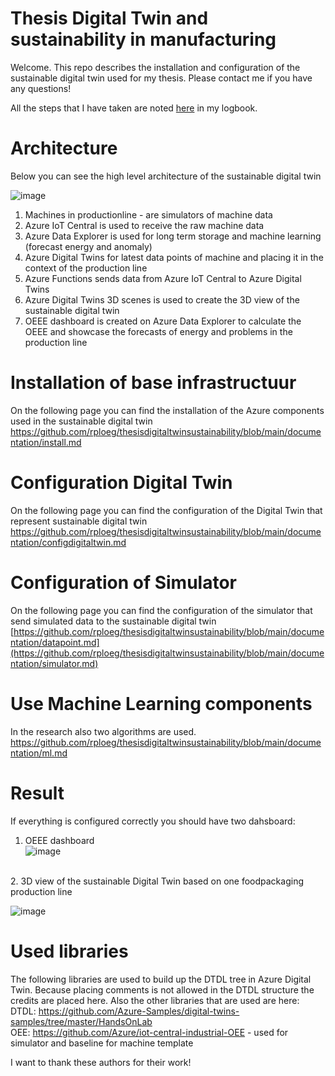 # Thesis  Digital Twin and sustainability in manufacturing
Welcome. This repo describes the installation and configuration of the sustainable digital twin used for my thesis. Please contact me if you have any questions!

All the steps that I have taken are noted [here](https://github.com/rploeg/thesisdigitaltwinsustainability/blob/main/documentation/logbook.md) in my logbook.

# Architecture
Below you can see the high level architecture of the sustainable digital twin<br>

![image](https://user-images.githubusercontent.com/49752333/171601775-bb071c30-ff8b-4bf7-bbcf-8ca9f909cb27.png)
<br>
1. Machines in productionline - are simulators of machine data
2. Azure IoT Central is used to receive the raw machine data
3. Azure Data Explorer is used for long term storage and machine learning (forecast energy and anomaly)
4. Azure Digital Twins for latest data points of machine and placing it in the context of the production line
5. Azure Functions sends data from Azure IoT Central to Azure Digital Twins
6. Azure Digital Twins 3D scenes is used to create the 3D view of the sustainable digital twin
7. OEEE dashboard is created on Azure Data Explorer to calculate the OEEE and showcase the forecasts of energy and problems in the production line

# Installation of base infrastructuur
On the following page you can find the installation of the Azure components used in the sustainable digital twin
https://github.com/rploeg/thesisdigitaltwinsustainability/blob/main/documentation/install.md


# Configuration Digital Twin
On the following page you can find the configuration of the Digital Twin that represent sustainable digital twin <br>
https://github.com/rploeg/thesisdigitaltwinsustainability/blob/main/documentation/configdigitaltwin.md

# Configuration of Simulator

On the following page you can find the configuration of the simulator that send simulated data to the sustainable digital twin <br>
[https://github.com/rploeg/thesisdigitaltwinsustainability/blob/main/documentation/datapoint.md](https://github.com/rploeg/thesisdigitaltwinsustainability/blob/main/documentation/simulator.md)

# Use Machine Learning components
In the research also two algorithms are used.<br>
https://github.com/rploeg/thesisdigitaltwinsustainability/blob/main/documentation/ml.md

# Result

If everything is configured correctly you should have two dahsboard:

1. OEEE dashboard<br>
![image](https://user-images.githubusercontent.com/49752333/171603282-bf3c6730-a6dc-4656-bd4c-7a6a7fcebe1b.png)
<br>
2. 3D view of the sustainable Digital Twin based on one foodpackaging production line

![image](https://user-images.githubusercontent.com/49752333/171603832-bbdc3249-0173-40dc-b240-646832cc0730.png)



# Used libraries
The following libraries are used to build up the DTDL tree in Azure Digital Twin. Because placing comments is not allowed in the DTDL structure the credits are placed here. Also the other libraries that are used are here:<br>
DTDL: https://github.com/Azure-Samples/digital-twins-samples/tree/master/HandsOnLab <br>
OEE: https://github.com/Azure/iot-central-industrial-OEE - used for simulator and baseline for machine template

I want to thank these authors for their work!
